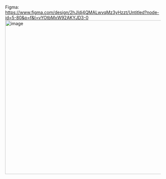Figma: https://www.figma.com/design/2hJIdj4QMALwvqMz3yHzzt/Untitled?node-id=5-80&p=f&t=vYOtbMxW92AKYJD3-0
<img width="950" height="498" alt="image" src="https://github.com/user-attachments/assets/9fe5f315-0cc3-4e78-96b4-c2cae19ff19a" />
